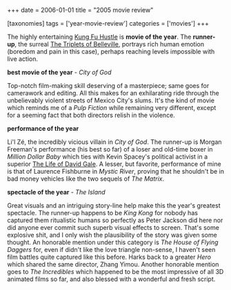 +++
date = 2006-01-01
title = "2005 movie review"

[taxonomies]
tags = ['year-movie-review']
categories = ['movies']
+++

The highly entertaining [Kung Fu Hustle] is **movie of the year**. The
**runner-up**, the surreal [The Triplets of Belleville], portrays rich
human emotion (boredom and pain in this case), perhaps reaching levels
impossible with live action.

**best movie of the year** - *City of God*

Top-notch film-making skill deserving of a masterpiece; same goes for
camerawork and editing. All this makes for an exhilarating ride through
the unbelievably violent streets of Mexico City\'s slums. It\'s the kind
of movie which reminds me of a *Pulp Fiction* while remaining very
different, except for a seeming fact that both directors relish in the
violence.

**performance of the year**

Li\'l Zé, the incredibly vicious villain in *City of God*. The runner-up
is Morgan Freeman\'s performance (his best so far) of a loser and
old-time boxer in *Million Dollar Baby* which ties with Kevin Spacey\'s
political activist in a superior [The Life of David Gale]. A lesser, but
favorite, performance of mine is that of Laurence Fishburne in *Mystic
River*, proving that he shouldn\'t be in bad money vehicles like the two
sequels of *The Matrix*.

**spectacle of the year** - *The Island*

Great visuals and an intriguing story-line help make this the year\'s
greatest spectacle. The runner-up happens to be *King Kong* for nobody
has captured them ritualistic humans so perfectly as Peter Jackson did
here nor did anyone ever commit such superb visual effects to screen.
That\'s some explosive shit, and I only wish the plausibility of the
story was given some thought. An honorable mention under this category
is *The House of Flying Daggers* for, even if didn\'t like the love
triangle non-sense, I haven\'t seen film battles quite captured like
this before. Harks back to a greater *Hero* which shared the same
director, Zhang Yimou. Another honorable mention goes to *The
Incredibles* which happened to be the most impressive of all 3D animated
films so far, and also blessed with a wonderful and fresh script.

  [Kung Fu Hustle]: http://tshepang.net/kung-fu-hustle-2004
  [The Triplets of Belleville]: http://tshepang.net/the-triplets-of-belleville-2003
  [The Life of David Gale]: http://tshepang.net/the-life-of-david-gale-2003
